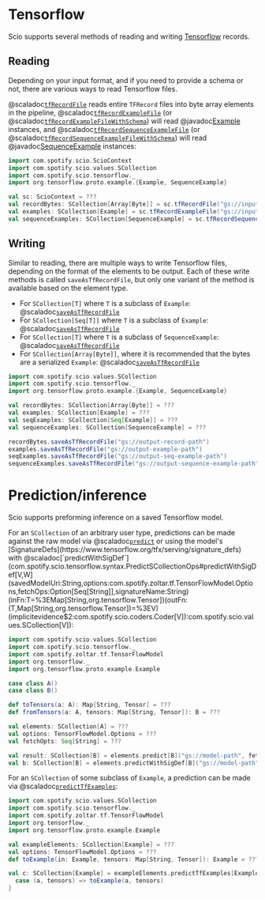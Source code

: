 # Tensorflow

Scio supports several methods of reading and writing [Tensorflow](https://www.tensorflow.org/) records.

## Reading

Depending on your input format, and if you need to provide a schema or not, there are various ways to read Tensorflow files.

@scaladoc[`tfRecordFile`](com.spotify.scio.tensorflow.syntax.ScioContextOps#tfRecordFile(path:String,compression:org.apache.beam.sdk.io.Compression):com.spotify.scio.values.SCollection[Array[Byte]]) reads entire `TFRecord` files into byte array elements in the pipeline, @scaladoc[`tfRecordExampleFile`](com.spotify.scio.tensorflow.syntax.ScioContextOps#tfRecordExampleFile(path:String,compression:org.apache.beam.sdk.io.Compression):com.spotify.scio.values.SCollection[org.tensorflow.proto.example.Example]) (or @scaladoc[`tfRecordExampleFileWithSchema`](com.spotify.scio.tensorflow.syntax.ScioContextOps#tfRecordExampleFileWithSchema(path:String,schemaFilename:String,compression:org.apache.beam.sdk.io.Compression):(com.spotify.scio.values.SCollection[org.tensorflow.proto.example.Example],com.spotify.scio.values.DistCache[org.tensorflow.metadata.v0.Schema]))) will read @javadoc[Example](org.tensorflow.proto.example.Example) instances, and @scaladoc[`tfRecordSequenceExampleFile`](com.spotify.scio.tensorflow.syntax.ScioContextOps#tfRecordSequenceExampleFile(path:String,compression:org.apache.beam.sdk.io.Compression):com.spotify.scio.values.SCollection[org.tensorflow.proto.example.SequenceExample]) (or @scaladoc[`tfRecordSequenceExampleFileWithSchema`](com.spotify.scio.tensorflow.syntax.ScioContextOps#tfRecordSequenceExampleFileWithSchema(path:String,schemaFilename:String,compression:org.apache.beam.sdk.io.Compression):(com.spotify.scio.values.SCollection[org.tensorflow.proto.example.SequenceExample],com.spotify.scio.values.DistCache[org.tensorflow.metadata.v0.Schema]))) will read @javadoc[SequenceExample](org.tensorflow.proto.example.SequenceExample) instances:

```scala mdoc:compile-only
import com.spotify.scio.ScioContext
import com.spotify.scio.values.SCollection
import com.spotify.scio.tensorflow._
import org.tensorflow.proto.example.{Example, SequenceExample}

val sc: ScioContext = ???
val recordBytes: SCollection[Array[Byte]] = sc.tfRecordFile("gs://input-record-path")
val examples: SCollection[Example] = sc.tfRecordExampleFile("gs://input-example-path")
val sequenceExamples: SCollection[SequenceExample] = sc.tfRecordSequenceExampleFile("gs://input-sequence-example-path")
```

## Writing

Similar to reading, there are multiple ways to write Tensorflow files, depending on the format of the elements to be output.
Each of these write methods is called `saveAsTfRecordFile`, but only one variant of the method is available based on the element type.

* For `SCollection[T]` where `T` is a subclass of `Example`: @scaladoc[`saveAsTfRecordFile`](com.spotify.scio.tensorflow.syntax.ExampleSCollectionOps#saveAsTfRecordFile(path:String,suffix:String,compression:org.apache.beam.sdk.io.Compression,numShards:Int,shardNameTemplate:String,tempDirectory:String,filenamePolicySupplier:com.spotify.scio.util.FilenamePolicySupplier):com.spotify.scio.io.ClosedTap[org.tensorflow.proto.example.Example])
* For `SCollection[Seq[T]]` where `T` is a subclass of `Example`: @scaladoc[`saveAsTfRecordFile`](com.spotify.scio.tensorflow.syntax.SeqExampleSCollectionOps#saveAsTfRecordFile(path:String,suffix:String,compression:org.apache.beam.sdk.io.Compression,numShards:Int,shardNameTemplate:String,tempDirectory:String,filenamePolicySupplier:com.spotify.scio.util.FilenamePolicySupplier):com.spotify.scio.io.ClosedTap[org.tensorflow.proto.example.Example])
* For `SCollection[T]` where `T` is a subclass of `SequenceExample`: @scaladoc[`saveAsTfRecordFile`](com.spotify.scio.tensorflow.syntax.SequenceExampleSCollectionOps#saveAsTfRecordFile(path:String,suffix:String,compression:org.apache.beam.sdk.io.Compression,numShards:Int,shardNameTemplate:String,tempDirectory:String,filenamePolicySupplier:com.spotify.scio.util.FilenamePolicySupplier):com.spotify.scio.io.ClosedTap[org.tensorflow.proto.example.SequenceExample])
* For `SCollection[Array[Byte]]`, where it is recommended that the bytes are a serialized `Example`:
@scaladoc[`saveAsTfRecordFile`](com.spotify.scio.tensorflow.syntax.TFRecordSCollectionOps#saveAsTfRecordFile(path:String,suffix:String,compression:org.apache.beam.sdk.io.Compression,numShards:Int,shardNameTemplate:String,tempDirectory:String,filenamePolicySupplier:com.spotify.scio.util.FilenamePolicySupplier)(implicitev:T%3C:%3CArray[Byte]):com.spotify.scio.io.ClosedTap[Array[Byte]])

```scala mdoc:compile-only
import com.spotify.scio.values.SCollection
import com.spotify.scio.tensorflow._
import org.tensorflow.proto.example.{Example, SequenceExample}

val recordBytes: SCollection[Array[Byte]] = ???
val examples: SCollection[Example] = ???
val seqExamples: SCollection[Seq[Example]] = ???
val sequenceExamples: SCollection[SequenceExample] = ???

recordBytes.saveAsTfRecordFile("gs://output-record-path")
examples.saveAsTfRecordFile("gs://output-example-path")
seqExamples.saveAsTfRecordFile("gs://output-seq-example-path")
sequenceExamples.saveAsTfRecordFile("gs://output-sequence-example-path")
```

# Prediction/inference

Scio supports preforming inference on a saved Tensorflow model.

For an `SCollection` of an arbitrary user type, predictions can be made against the raw model via @scaladoc[`predict`](com.spotify.scio.tensorflow.syntax.PredictSCollectionOps#predict[V,W](savedModelUri:String,fetchOps:Seq[String],options:com.spotify.zoltar.tf.TensorFlowModel.Options,signatureName:String)(inFn:T=%3EMap[String,org.tensorflow.Tensor])(outFn:(T,Map[String,org.tensorflow.Tensor])=%3EV)(implicitevidence$1:com.spotify.scio.coders.Coder[V]):com.spotify.scio.values.SCollection[V]) or using the model's [SignatureDefs](https://www.tensorflow.org/tfx/serving/signature_defs) with @scaladoc[`predictWithSigDef`](com.spotify.scio.tensorflow.syntax.PredictSCollectionOps#predictWithSigDef[V,W](savedModelUri:String,options:com.spotify.zoltar.tf.TensorFlowModel.Options,fetchOps:Option[Seq[String]],signatureName:String)(inFn:T=%3EMap[String,org.tensorflow.Tensor])(outFn:(T,Map[String,org.tensorflow.Tensor])=%3EV)(implicitevidence$2:com.spotify.scio.coders.Coder[V]):com.spotify.scio.values.SCollection[V]):

```scala mdoc:compile-only
import com.spotify.scio.values.SCollection
import com.spotify.scio.tensorflow._
import com.spotify.zoltar.tf.TensorFlowModel
import org.tensorflow._
import org.tensorflow.proto.example.Example

case class A()
case class B()

def toTensors(a: A): Map[String, Tensor] = ???
def fromTensors(a: A, tensors: Map[String, Tensor]): B = ???

val elements: SCollection[A] = ???
val options: TensorFlowModel.Options = ???
val fetchOpts: Seq[String] = ???

val result: SCollection[B] = elements.predict[B]("gs://model-path", fetchOpts, options)(toTensors)(fromTensors)
val b: SCollection[B] = elements.predictWithSigDef[B]("gs://model-path", options)(toTensors)(fromTensors _)
```

For an `SCollection` of some subclass of `Example`, a prediction can be made via @scaladoc[`predictTfExamples`](com.spotify.scio.tensorflow.syntax.PredictSCollectionOps#predictTfExamples[V](savedModelUri:String,options:com.spotify.zoltar.tf.TensorFlowModel.Options,exampleInputOp:String,fetchOps:Option[Seq[String]],signatureName:String)(outFn:(T,Map[String,org.tensorflow.Tensor])=%3EV)(implicitevidence$3:com.spotify.scio.coders.Coder[V],implicitev:T%3C:%3Corg.tensorflow.proto.example.Example):com.spotify.scio.values.SCollection[V]):

```scala mdoc:compile-only
import com.spotify.scio.values.SCollection
import com.spotify.scio.tensorflow._
import com.spotify.zoltar.tf.TensorFlowModel
import org.tensorflow._
import org.tensorflow.proto.example.Example

val exampleElements: SCollection[Example] = ???
val options: TensorFlowModel.Options = ???
def toExample(in: Example, tensors: Map[String, Tensor]): Example = ???

val c: SCollection[Example] = exampleElements.predictTfExamples[Example]("gs://model-path", options) {
  case (a, tensors) => toExample(a, tensors)
}
```
